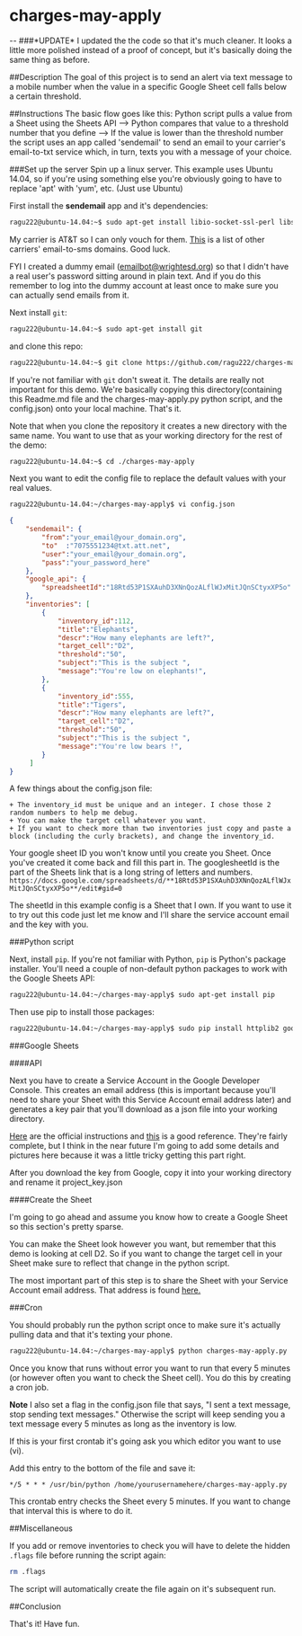 # charges-may-apply
--
###\*UPDATE\*
I updated the the code so that it's much cleaner. It looks a little more polished instead of a proof of concept, but it's basically doing the same thing as before.

##Description
The goal of this project is to send an alert via text message to a mobile number when the value in a specific Google Sheet cell falls below a certain threshold.


##Instructions
The basic flow goes like this: Python script pulls a value from a Sheet using the Sheets API --> Python compares that value to a threshold number that you define --> If the value is lower than the threshold number the script uses an app called 'sendemail' to send an email to your carrier's email-to-txt service which, in turn, texts you with a message of your choice.

###Set up the server
Spin up a linux server. This example uses Ubuntu 14.04, so if you're using something else you're obviously going to have to replace 'apt' with 'yum', etc. (Just use Ubuntu)

First install the **sendemail** app and it's dependencies:

```bash
ragu222@ubuntu-14.04:~$ sudo apt-get install libio-socket-ssl-perl libssl-dev sendemail
```

My carrier is AT&T so I can only vouch for them. [This](https://goo.gl/fMHAfa) is a list of other carriers' email-to-sms domains. Good luck.

FYI I created a dummy email (emailbot@wrightesd.org) so that I didn't have a real user's password sitting around in plain text. And if you do this remember to log into the dummy account at least once to make sure you can actually send emails from it.

Next install `git`:

```bash
ragu222@ubuntu-14.04:~$ sudo apt-get install git
```

and clone this repo:

```bash
ragu222@ubuntu-14.04:~$ git clone https://github.com/ragu222/charges-may-apply
```

If you're not familiar with `git` don't sweat it. The details are really not important for this demo. We're basically copying this directory(containing this Readme.md file and the charges-may-apply.py python script, and the config.json) onto your local machine. That's it.

Note that when you clone the repository it creates a new directory with the same name. You want to use that as your working directory for the rest of the demo:

```bash
ragu222@ubuntu-14.04:~$ cd ./charges-may-apply
```

Next you want to edit the config file to replace the default values with your real values.

```bash
ragu222@ubuntu-14.04:~/charges-may-apply$ vi config.json
```
```json
{
	"sendemail": {
		"from":"your_email@your_domain.org",
		"to"  :"7075551234@txt.att.net",
		"user":"your_email@your_domain.org",
		"pass":"your_password_here"
	},
	"google_api": {
		"spreadsheetId":"18Rtd53P1SXAuhD3XNnQozALflWJxMitJQnSCtyxXP5o"
	},
	"inventories": [
		{
			"inventory_id":112,
			"title":"Elephants",
			"descr":"How many elephants are left?",
			"target_cell":"D2",
			"threshold":"50",
			"subject":"This is the subject ",
			"message":"You're low on elephants!",
		},
		{
			"inventory_id":555,
			"title":"Tigers",
			"descr":"How many elephants are left?",
			"target_cell":"D2",
			"threshold":"50",
			"subject":"This is the subject ",
			"message":"You're low bears !",
		}
	 ]
}
```
A few things about the config.json file:

	+ The inventory_id must be unique and an integer. I chose those 2 random numbers to help me debug.
	+ You can make the target cell whatever you want.
	+ If you want to check more than two inventories just copy and paste a block (including the curly brackets), and change the inventory_id.
	
Your google sheet ID you won't know until you create you Sheet. Once you've created it come back and fill this part in. The googlesheetId is the part of the Sheets link that is a long string of letters and numbers.
```https://docs.google.com/spreadsheets/d/**18Rtd53P1SXAuhD3XNnQozALflWJxMitJQnSCtyxXP5o**/edit#gid=0```

The sheetId in this example config is a Sheet that I own. If you want to use it to try out this code just let me know and I'll share the service account email and the key with you.

###Python script

Next, install `pip`. If you're not familiar with Python, `pip` is Python's package installer. You'll need a couple of non-default python packages to work with the Google Sheets API:


```bash
ragu222@ubuntu-14.04:~/charges-may-apply$ sudo apt-get install pip
```

Then use pip to install those packages:

```bash
ragu222@ubuntu-14.04:~/charges-may-apply$ sudo pip install httplib2 google-api-python-client
```


###Google Sheets

####API

Next you have to create a Service Account in the Google Developer Console. This creates an email address (this is important because you'll need to share your Sheet with this Service Account email address later) and generates a key pair that you'll download as a json file into your working directory.

[Here](https://developers.google.com/sheets/quickstart/python) are the official instructions and [this](https://developers.google.com/identity/protocols/OAuth2ServiceAccount) is a good reference. They're fairly complete, but I think in the near future I'm going to add some details and pictures here because it was a little tricky getting this part right.

After you download the key from Google, copy it into your working directory and rename it project_key.json


####Create the Sheet

I'm going to go ahead and assume you know how to create a Google Sheet so this section's pretty sparse.

You can make the Sheet look however you want, but remember that this demo is looking at cell D2. So if you want to change the target cell in your Sheet make sure to reflect that change in the python script.

The most important part of this step is to share the Sheet with your Service Account email address. That address is found [here.](https://console.cloud.google.com/iam-admin/serviceaccounts/)

###Cron

You should probably run the python script once to make sure it's actually pulling data and that it's texting your phone.

```bash
ragu222@ubuntu-14.04:~/charges-may-apply$ python charges-may-apply.py
```
Once you know that runs without error you want to run that every 5 minutes (or however often you want to check the Sheet cell). You do this by creating a cron job.

**Note** 
I also set a flag in the config.json file that says, "I sent a text message, stop sending text messages." Otherwise the script will keep sending you a text message every 5 minutes as long as the inventory is low.

If this is your first crontab it's going ask you which editor you want to use (vi).

Add this entry to the bottom of the file and save it:

`*/5 * * * /usr/bin/python /home/yourusernamehere/charges-may-apply.py`

This crontab entry checks the Sheet every 5 minutes. If you want to change that interval this is where to do it.

##Miscellaneous

If you add or remove inventories to check you will have to delete the hidden ```.flags``` file before running the script again:

```bash
rm .flags
```
The script will automatically create the file again on it's subsequent run.

##Conclusion

That's it! Have fun.



